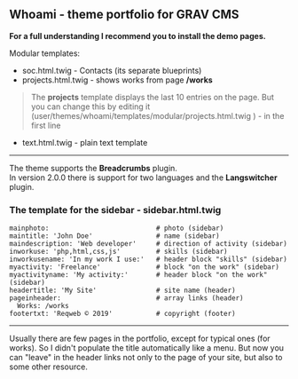 ## Whoami - theme portfolio for GRAV CMS

**For a full understanding I recommend you to install the demo pages.**

Modular templates:
* soc.html.twig - Contacts (its separate blueprints)
* projects.html.twig - shows works from page **/works**
> The **projects** template displays the last 10 entries on the page. But you can change this by editing it (user/themes/whoami/templates/modular/projects.html.twig ) - in the first line
* text.html.twig - plain text template

---

The theme supports the **Breadcrumbs** plugin.  
In version 2.0.0 there is support for two languages and the **Langswitcher** plugin.

### The template for the sidebar - **sidebar.html.twig**
```
mainphoto:                           # photo (sidebar)
maintitle: 'John Doe'                # name (sidebar)
maindescription: 'Web developer'     # direction of activity (sidebar)
inworkuse: 'php,html,css,js'         # skills (sidebar)
inworkusename: 'In my work I use:'   # header block "skills" (sidebar)
myactivity: 'Freelance'              # block "on the work" (sidebar)
myactivityname: 'My activity:'       # header block "on the work" (sidebar)
headertitle: 'My Site'               # site name (header)
pageinheader:                        # array links (header)
  Works: /works
footertxt: 'Reqweb © 2019'           # copyright (footer)
```
---
  
Usually there are few pages in the portfolio, except for typical ones (for works).
So I didn't populate the title automatically like a menu. But now you can "leave" in the header links not only to the page of your site, but also to some other resource.
